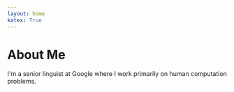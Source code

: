 ```yaml
---
layout: home
katex: True
---
```


# About Me

I'm a senior linguist at Google where I work primarily on human computation problems. 
